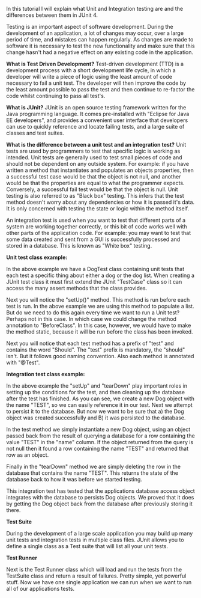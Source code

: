 In this tutorial I will explain what Unit and Integration testing are and the differences between them in JUnit 4. 

Testing is an important aspect of software development. During the development of an application, a lot of changes may occur, over a large period of time, and mistakes can happen regularly. As changes are made to software it is necessary to test the new functionality and make sure that this change hasn't had a negative effect on any existing code in the application.

<strong>What is Test Driven Development?</strong>
Test-driven development (TTD) is a development process with a short development life cycle, in which a developer will write a piece of logic using the least amount of code necessary to fail a unit test. The developer will then improve the code by the least amount possible to pass the test and then continue to re-factor the code whilst continuing to pass all test's.

<strong>What is JUnit?</strong>
JUnit is an open source testing framework written for the Java programming language. It comes pre-installed with "Eclipse for Java EE developers", and provides a convenient user interface that developers can use to quickly reference and locate failing tests, and a large suite of classes and test suites.

<strong>What is the difference between a unit test and an integration test?</strong>
Unit tests are used by programmers to test that specific logic is working as intended. Unit tests are generally used to test small pieces of code and should not be dependent on any outside system. For example: if you have written a method that instantiates and populates an objects properties, then a successful test case would be that the object is not null, and another would be that the properties are equal to what the programmer expects. Conversely, a successful fail test would be that the object is null. Unit testing is also referred to as "Black box" testing. This infers that the test method doesn't worry about any dependencies or how it is passed it's data. It is only concerned with testing the state or logic within the method itself.

An integration test is used when you want to test that different parts of a system are working together correctly, or this bit of code works well with other parts of the application code. For example: you may want to test that some data created and sent from a GUI is successfully processed and stored in a database. This is known as "White box" testing.


<strong>Unit test class example:</strong>
<script src="https://gist.github.com/final60/aea11b27afc0861615c5.js"></script>
In the above example we have a DogTest class containing unit tests that each test a specific thing about either a dog or the dog list. When creating a JUnit test class it must first extend the JUnit "TestCase" class so it can access the many assert methods that the class provides.

Next you will notice the "setUp()" method. This method is run before each test is run. In the above example we are using this method to populate a list. But do we need to do this again every time we want to run a Unit test? Perhaps not in this case. In which case we could change the method annotation to "BeforeClass". In this case, however, we would have to make the method static, because it will be run before the class has been invoked.

Next you will notice that each test method has a prefix of "test" and contains the word "Should". The "test" prefix is mandatory, the "should" isn't. But it follows good naming convention. Also each method is annotated with "@Test".

<strong>Integration test class example:</strong>
<script src="https://gist.github.com/final60/294f5c4bcd9372d42453.js"></script>
In the above example the "setUp" and "tearDown" play important roles in setting up the conditions for the test, and then cleaning up the database after the test has finished. As you can see, we create a new Dog object with the name "TEST", so we can easily reference it in our test. Next we attempt to persist it to the database. But now we want to be sure that a) the Dog object was created successfully and B) it was persisted to the database.

In the test method we simply instantiate a new Dog object, using an object passed back from the result of querying a database for a row containing the value "TEST" in the "name" column. If the object returned from the query is not null then it found a row containing the name "TEST" and returned that row as an object.

Finally in the "tearDown" method we are simply deleting the row in the database that contains the name "TEST". This returns the state of the database back to how it was before we started testing. 

This integration test has tested that the applications database access object integrates with the database to persists Dog objects. We proved that it does by getting the Dog object back from the database after previously storing it there.

<strong>Test Suite</strong>
<script src="https://gist.github.com/final60/d07a06d9766ab39927b6.js"></script>
During the development of a large scale application you may build up many unit tests and integration tests in multiple class files. JUnit allows you to define a single class as a Test suite that will list all your unit tests.

<strong>Test Runner</strong>
<script src="https://gist.github.com/final60/2e88915ae4e73b26d0d8.js"></script>
Next is the Test Runner class which will load and run the tests from the TestSuite class and return a result of failures. Pretty simple, yet powerful stuff. Now we have one single application we can run when we want to run all of our applications tests.
